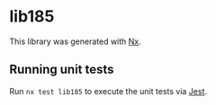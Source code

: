 # lib185

This library was generated with [Nx](https://nx.dev).

## Running unit tests

Run `nx test lib185` to execute the unit tests via [Jest](https://jestjs.io).
